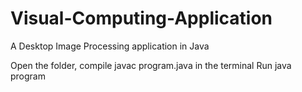 # Visual-Computing-Application
A Desktop Image Processing application in Java

Open the folder, compile javac program.java in the terminal
Run java program

